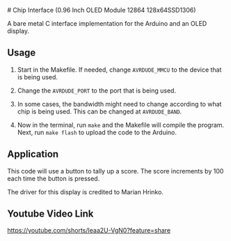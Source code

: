 
﻿# Chip Interface (0.96 Inch OLED Module 12864 128x64SSD1306)


A bare metal C interface implementation for the Arduino and an OLED display.


## Usage


1. Start in the Makefile. If needed, change `AVRDUDE_MMCU` to the device that is being used. 
2. Change the `AVRDUDE_PORT` to the port that is being used.
3. In some cases, the bandwidth might need to change according to what chip is being used. This can be changed at `AVRDUDE_BAND`.


4. Now in the terminal, run `make` and the Makefile will compile the program. Next, run `make flash` to upload the code to the Arduino.


## Application


This code will use a button to tally up a score. The score increments by 100 each time the button is pressed.


The driver for this display is credited to Marian Hrinko.


## Youtube Video Link


https://youtube.com/shorts/Ieaa2U-VgN0?feature=share
